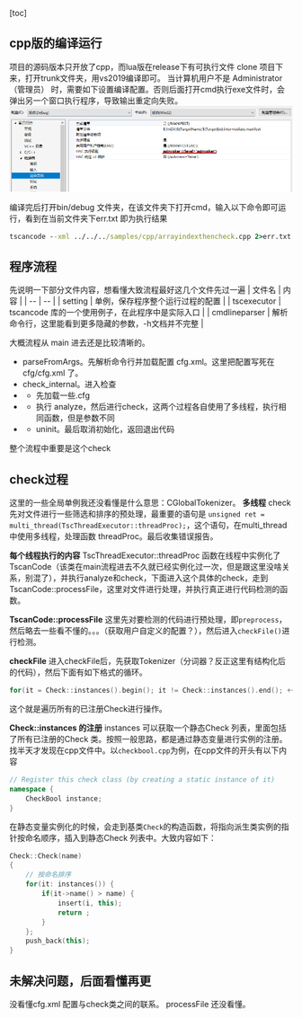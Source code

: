 [toc]
## cpp版的编译运行
项目的源码版本只开放了cpp，而lua版在release下有可执行文件
clone 项目下来，打开trunk文件夹，用vs2019编译即可。
当计算机用户不是 Administrator（管理员） 时，需要如下设置编译配置。否则后面打开cmd执行exe文件时，会弹出另一个窗口执行程序，导致输出重定向失败。
![](./tscancode%E6%BA%90%E7%A0%81check%E6%B5%81%E7%A8%8B/1.png)

编译完后打开bin/debug 文件夹，在该文件夹下打开cmd，输入以下命令即可运行，看到在当前文件夹下err.txt 即为执行结果
```cmd
tscancode --xml ../../../samples/cpp/arrayindexthencheck.cpp 2>err.txt
```

## 程序流程
先说明一下部分文件内容，想看懂大致流程最好这几个文件先过一遍
| 文件名 | 内容 |
| -- | -- |
| setting | 单例，保存程序整个运行过程的配置 |
| tscexecutor | tscancode 库的一个使用例子，在此程序中是实际入口 |
| cmdlineparser | 解析命令行，这里能看到更多隐藏的参数，-h文档并不完整 |


大概流程从 main 进去还是比较清晰的。
- parseFromArgs。先解析命令行并加载配置 cfg.xml。这里把配置写死在 cfg/cfg.xml 了。
- check_internal。进入检查
- - 先加载一些.cfg
- - 执行 analyze，然后进行check，这两个过程各自使用了多线程，执行相同函数，但是参数不同
- - uninit。最后取消初始化，返回退出代码

整个流程中重要是这个check

## check过程
这里的一些全局单例我还没看懂是什么意思：CGlobalTokenizer。
**多线程**
check先对文件进行一些筛选和排序的预处理，最重要的语句是
`unsigned ret = multi_thread(TscThreadExecutor::threadProc);`，这个语句，在multi_thread 中使用多线程，处理函数 threadProc。最后收集错误报告。

**每个线程执行的内容**
TscThreadExecutor::threadProc 函数在线程中实例化了TscanCode（该类在main流程进去不久就已经实例化过一次，但是跟这里没啥关系，别混了），并执行analyze和check，下面进入这个具体的check，走到TscanCode::processFile，这里对文件进行处理，并执行真正进行代码检测的函数。

**TscanCode::processFile**
这里先对要检测的代码进行预处理，即`preprocess`，然后略去一些看不懂的。。。（获取用户自定义的配置？），然后进入`checkFile()`进行检测。

**checkFile**
进入checkFile后，先获取Tokenizer（分词器？反正这里有结构化后的代码），然后下面有如下格式的循环。
```cpp
for(it = Check::instances().begin(); it != Check::instances().end(); ++it) {}
```
这个就是遍历所有的已注册Check进行操作。

**Check::instances 的注册**
instances 可以获取一个静态Check 列表，里面包括了所有已注册的Check 类。按照一般思路，都是通过静态变量进行实例的注册。找半天才发现在cpp文件中。以`checkbool.cpp`为例，在cpp文件的开头有以下内容
```cpp
// Register this check class (by creating a static instance of it)
namespace {
    CheckBool instance;
}
```
在静态变量实例化的时候，会走到基类`Check`的构造函数，将指向派生类实例的指针按命名顺序，插入到静态Check 列表中。大致内容如下：
```cpp
Check::Check(name)
{
    // 按命名排序
    for(it: instances()) {
        if(it->name() > name) {
            insert(i, this);
            return ;
        }
    };
    push_back(this);
}
```


## 未解决问题，后面看懂再更
没看懂cfg.xml 配置与check类之间的联系。
processFile 还没看懂。